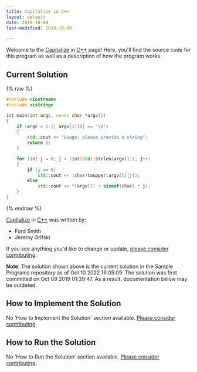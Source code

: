 ```yaml
---
title: Capitalize in C++
layout: default
date: 2019-10-09
last-modified: 2019-10-09

---
```


Welcome to the [Capitalize](https://sampleprograms.io/projects/capitalize) in [C++](https://sampleprograms.io/languages/c-plus-plus) page! Here, you'll find the source code for this program as well as a description of how the program works.

## Current Solution

{% raw %}

```c++
#include <iostream>
#include <cstring>

int main(int argc, const char *argv[])
{
    if (argc < 2 || argv[1][0] == '\0')
    {
        std::cout << "Usage: please provide a string";
        return 1;
    }

    for (int j = 0; j < (int)std::strlen(argv[1]); j++)
    {
        if (j == 0)
            std::cout << (char)toupper(argv[1][j]);
        else
            std::cout << *(argv[1] + sizeof(char) * j);
    }
}
```

{% endraw %}

[Capitalize](https://sampleprograms.io/projects/capitalize) in [C++](https://sampleprograms.io/languages/c-plus-plus) was written by:

- Ford Smith
- Jeremy Grifski

If you see anything you'd like to change or update, [please consider contributing](https://github.com/TheRenegadeCoder/sample-programs).

**Note**: The solution shown above is the current solution in the Sample Programs repository as of Oct 10 2022 16:05:09. The solution was first committed on Oct 09 2019 01:39:47. As a result, documentation below may be outdated.

## How to Implement the Solution

No 'How to Implement the Solution' section available. [Please consider contributing](https://github.com/TheRenegadeCoder/sample-programs-website).

## How to Run the Solution

No 'How to Run the Solution' section available. [Please consider contributing](https://github.com/TheRenegadeCoder/sample-programs-website).